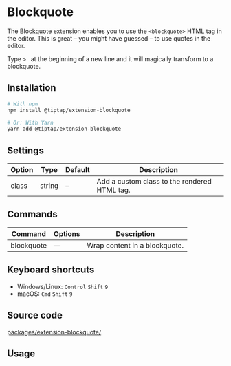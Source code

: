 # Blockquote

The Blockquote extension enables you to use the `<blockquote>` HTML tag in the editor. This is great – you might have guessed – to use quotes in the editor.

Type <code>>&nbsp;</code> at the beginning of a new line and it will magically transform to a blockquote.

## Installation
```bash
# With npm
npm install @tiptap/extension-blockquote

# Or: With Yarn
yarn add @tiptap/extension-blockquote
```

## Settings
| Option | Type   | Default | Description                                  |
| ------ | ------ | ------- | -------------------------------------------- |
| class  | string | –       | Add a custom class to the rendered HTML tag. |

## Commands
| Command    | Options | Description                   |
| ---------- | ------- | ----------------------------- |
| blockquote | —       | Wrap content in a blockquote. |

## Keyboard shortcuts
* Windows/Linux: `Control`&nbsp;`Shift`&nbsp;`9`
* macOS: `Cmd`&nbsp;`Shift`&nbsp;`9`

## Source code
[packages/extension-blockquote/](https://github.com/ueberdosis/tiptap-next/blob/main/packages/extension-blockquote/)

## Usage
<demo name="Extensions/Blockquote" highlight="3-5,17,36" />
